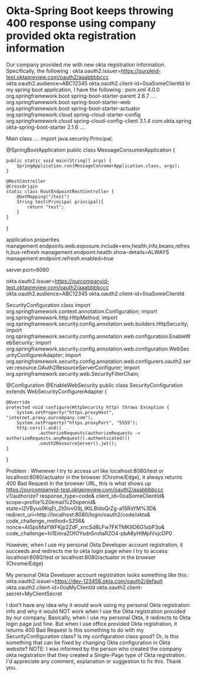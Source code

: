 
# Okta-Spring Boot keeps throwing 400 response using company provided okta registration information

Our company provided me with new okta registration information. Specifically, the following :
okta.oauth2.issuer=https://purpleid-test.oktapreview.com/oauth2/aaabbbbccc
okta.oauth2.audience=ABC12345
okta.oauth2.client-id=0oaSomeClientId
In my spring boot application, I have the following :
pom.xml
<project xmlns="http://maven.apache.org/POM/4.0.0"
         xmlns:xsi="http://www.w3.org/2001/XMLSchema-instance"
         xsi:schemaLocation="http://maven.apache.org/POM/4.0.0 https://maven.apache.org/xsd/maven-4.0.0.xsd">
    <modelVersion>4.0.0</modelVersion>
    <parent>
        <groupId>org.springframework.boot</groupId>
        <artifactId>spring-boot-starter-parent</artifactId>
        <version>2.6.7</version>
        <relativePath/> <!-- lookup parent from repository -->
    </parent>
    ....
    <dependencies>
        <dependency>
            <groupId>org.springframework.boot</groupId>
            <artifactId>spring-boot-starter-web</artifactId>
        </dependency>
        <dependency>
            <groupId>org.springframework.boot</groupId>
            <artifactId>spring-boot-starter-actuator</artifactId>
        </dependency>
        <dependency>
            <groupId>org.springframework.cloud</groupId>
            <artifactId>spring-cloud-starter-config</artifactId>
        </dependency>
        <dependency>
            <groupId>org.springframework.cloud</groupId>
            <artifactId>spring-cloud-config-client</artifactId>
            <version>3.1.4</version>
        </dependency>
        <dependency>
            <groupId>com.okta.spring</groupId>
            <artifactId>okta-spring-boot-starter</artifactId>
            <version>2.1.6</version>
        </dependency>
    </dependencies>
    ....
</project>

Main class
....
import java.security.Principal;

@SpringBootApplication
public class MessageConsumerApplication {

    public static void main(String[] args) {
        SpringApplication.run(MessageConsumerApplication.class, args);
    }

    @RestController
    @CrossOrigin
    static class RootEndpointRestController {
        @GetMapping("/test")
        String test(Principal principal){
            return "test";
        }
    }
}

application.properties
management.endpoints.web.exposure.include=env,health,info,beans,refresh,bus-refresh
management.endpoint.health.show-details=ALWAYS
management.endpoint.refresh.enabled=true

server.port=8080

okta.oauth2.issuer=https://ourcompanyid-test.oktapreview.com/oauth2/aaabbbbccc
okta.oauth2.audience=ABC12345
okta.oauth2.client-id=0oaSomeClientId

SecurityConfiguration class
import org.springframework.context.annotation.Configuration;
import org.springframework.http.HttpMethod;
import org.springframework.security.config.annotation.web.builders.HttpSecurity;
import org.springframework.security.config.annotation.web.configuration.EnableWebSecurity;
import org.springframework.security.config.annotation.web.configuration.WebSecurityConfigurerAdapter;
import org.springframework.security.config.annotation.web.configurers.oauth2.server.resource.OAuth2ResourceServerConfigurer;
import org.springframework.security.web.SecurityFilterChain;


@Configuration
@EnableWebSecurity
public class SecurityConfiguration extends WebSecurityConfigurerAdapter {

    @Override
    protected void configure(HttpSecurity http) throws Exception {
        System.setProperty("https.proxyHost", "internet.proxy.ourcompany.com");
        System.setProperty("https.proxyPort", "5555");
        http.cors().and()
                .authorizeRequests(authorizeRequests -> authorizeRequests.anyRequest().authenticated())
                .oauth2ResourceServer().jwt();
    }
}

Problem :
Whenever I try to access url like localhost:8080/test or localhost:8080/actuator in the browser (Chrome/Edge), it always returns 400 Bad Request
In the browser URL, this is what shows up
https://ourcompanyid-test.oktapreview.com/oauth2/aaabbbbccc
v1/authorize?
response_type=code&
client_id=0oaSomeClientId&
scope=profile%20email%20openid&
state=I2VByus9KqEt_Zt0ivvG9j_IKtLBldoQrZg-a1SRsYM%3D&
redirect_uri=http://localhost:8080/login/oauth2/code/okta&
code_challenge_method=S256&
nonce=AISpoMaYWFKjp2ZdF_xncSd8LFw7FKTMK9D6G1xbP3o&
code_challenge=hi1EmraZOfOYsdn5rolIaRZO4-pbA8yHtMpIVxjcDP0

However, when I use my personal Okta Developer account registration, it succeeds and redirects me to okta login page when I try to access localhost:8080/test or localhost:8080/actuator in the browser (Chrome/Edge)

My personal Okta Developer account registration looks something like this :
okta.oauth2.issuer=https://dev-123456.okta.com/oauth2/default
okta.oauth2.client-id=0oaMyClientId
okta.oauth2.client-secret=MyClientSecret

I don't have any idea why it would work using my personal Okta registration info and why it would NOT work when I use the Okta registration provided by our company.
Basically, when I use my personal Okta, it redirects to Okta login page just fine. But when I use office provided Okta registration, it returns 400 Bad Request
Is this something to do with my SecurityConfiguration class? Is my configuration class good?
Or, is this something that can be fixed by changing Okta configuration in Okta website?
NOTE: I was informed by the person who created the company okta registration that they created a Single-Page type of Okta registration.
I'd appreciate any comment, explanation or suggestion to fix this.
Thank you.

        